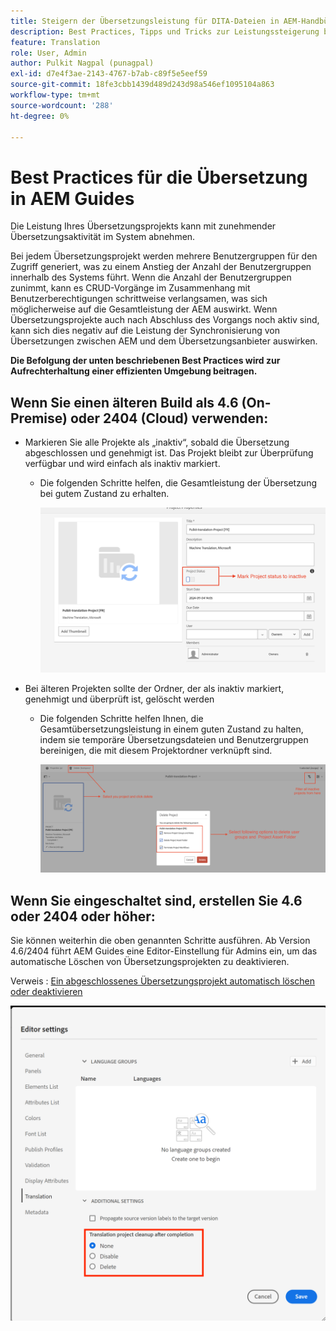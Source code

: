```yaml
---
title: Steigern der Übersetzungsleistung für DITA-Dateien in AEM-Handbüchern
description: Best Practices, Tipps und Tricks zur Leistungssteigerung bei DITA-Übersetzungsprojekten in AEM Guides
feature: Translation
role: User, Admin
author: Pulkit Nagpal (punagpal)
exl-id: d7e4f3ae-2143-4767-b7ab-c89f5e5eef59
source-git-commit: 18fe3cbb1439d489d243d98a546ef1095104a863
workflow-type: tm+mt
source-wordcount: '288'
ht-degree: 0%

---
```


# Best Practices für die Übersetzung in AEM Guides

Die Leistung Ihres Übersetzungsprojekts kann mit zunehmender Übersetzungsaktivität im System abnehmen.

Bei jedem Übersetzungsprojekt werden mehrere Benutzergruppen für den Zugriff generiert, was zu einem Anstieg der Anzahl der Benutzergruppen innerhalb des Systems führt. Wenn die Anzahl der Benutzergruppen zunimmt, kann es CRUD-Vorgänge im Zusammenhang mit Benutzerberechtigungen schrittweise verlangsamen, was sich möglicherweise auf die Gesamtleistung der AEM auswirkt. Wenn Übersetzungsprojekte auch nach Abschluss des Vorgangs noch aktiv sind, kann sich dies negativ auf die Leistung der Synchronisierung von Übersetzungen zwischen AEM und dem Übersetzungsanbieter auswirken.

**Die Befolgung der unten beschriebenen Best Practices wird zur Aufrechterhaltung einer effizienten Umgebung beitragen.**

## Wenn Sie einen älteren Build als 4.6 (On-Premise) oder 2404 (Cloud) verwenden:

- Markieren Sie alle Projekte als „inaktiv“, sobald die Übersetzung abgeschlossen und genehmigt ist. Das Projekt bleibt zur Überprüfung verfügbar und wird einfach als inaktiv markiert.
   - Die folgenden Schritte helfen, die Gesamtleistung der Übersetzung bei gutem Zustand zu erhalten.

     ![Inaktive Übersetzungsprojekt-](../assets/translation/translation-project-image1.png)

- Bei älteren Projekten sollte der Ordner, der als inaktiv markiert, genehmigt und überprüft ist, gelöscht werden
   - Die folgenden Schritte helfen Ihnen, die Gesamtübersetzungsleistung in einem guten Zustand zu halten, indem sie temporäre Übersetzungsdateien und Benutzergruppen bereinigen, die mit diesem Projektordner verknüpft sind.

     ![Übersetzungsprojekt und Ordner löschen ](../assets/translation/translation-project-image2.png)


## Wenn Sie eingeschaltet sind, erstellen Sie 4.6 oder 2404 oder höher:

Sie können weiterhin die oben genannten Schritte ausführen. Ab Version 4.6/2404 führt AEM Guides eine Editor-Einstellung für Admins ein, um das automatische Löschen von Übersetzungsprojekten zu deaktivieren.

Verweis : [Ein abgeschlossenes Übersetzungsprojekt automatisch löschen oder deaktivieren](https://experienceleague.adobe.com/en/docs/experience-manager-guides/using/user-guide/author-content/create-preview-topics/author-content-aem-guides/work-with-web-editor/translate-documents-web-editor#automatically-delete-or-disable-a-completed-translation-project)

![Automatisierte Einstellungen zum Löschen und Deaktivieren von Übersetzungsprojekten in AEM Guides ](../assets/translation/translation-project-image3.png)
